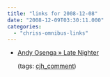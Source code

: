 ```yaml
---
title: "links for 2008-12-08"
date: "2008-12-09T03:30:11.000"
categories: 
  - "chriss-omnibus-links"
---
```


- [Andy Osenga » Late Nighter](http://www.andyosenga.com/2008/12/07/late-nighter/#comment-88475)
    
    (tags: [cjh\_comment](http://delicious.com/hubbsc/cjh_comment))
